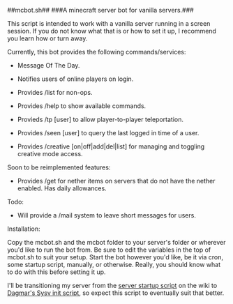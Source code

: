 ##mcbot.sh##
###A minecraft server bot for vanilla servers.###

This script is intended to work with a vanilla server running in a screen session.  If you do not know what that is or how to set it up, I recommend you learn how or turn away.

Currently, this bot provides the following commands/services:

*  Message Of The Day.

*  Notifies users of online players on login.

*  Provides /list for non-ops.

*  Provides /help to show available commands.

*  Provieds /tp [user] to allow player-to-player teleportation.

*  Provides /seen [user] to query the last logged in time of a user.

*  Provides /creative [on|off|add|del|list] for managing and toggling creative mode access.

Soon to be reimplemented features:

*  Provides /get for nether items on servers that do not have the nether enabled.  Has daily allowances.

Todo:

*  Will provide a /mail system to leave short messages for users.

Installation:

Copy the mcbot.sh and the mcbot folder to your server's folder or wherever you'd like to run the bot from.  Be sure to edit the variables in the top of mcbot.sh to suit your setup.  Start the bot however you'd like, be it via cron, some startup script, manually, or otherwise.  Really, you should know what to do with this before setting it up.

I'll be transitioning my server from the [server startup script](http://www.minecraftwiki.net/wiki/Server_startup_script) on the wiki to [Dagmar's Sysv init script](http://www.minecraftforum.net/topic/186525-sysv-init-script-v106-for-linux/), so expect this script to eventually suit that better.
